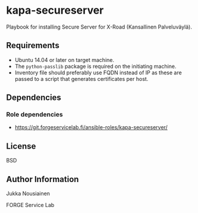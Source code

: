 kapa-secureserver
=========

Playbook for installing Secure Server for X-Road (Kansallinen Palveluväylä).

Requirements
------------

- Ubuntu 14.04 or later on target machine.
- The `python-passlib` package is required on the initiating machine.
- Inventory file should preferably use FQDN instead of IP as these are passed to
  a script that generates certificates per host.

Dependencies
------------

### Role dependencies

- https://git.forgeservicelab.fi/ansible-roles/kapa-secureserver/

License
-------

BSD

Author Information
------------------

Jukka Nousiainen

FORGE Service Lab
